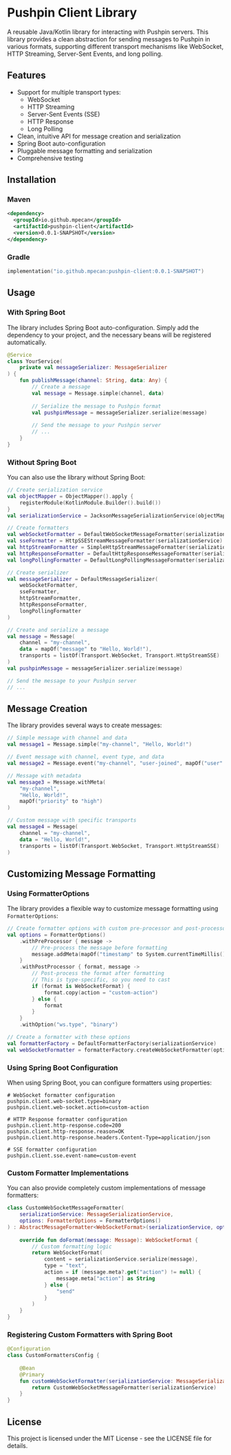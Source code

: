 # Pushpin Client Library

A reusable Java/Kotlin library for interacting with Pushpin servers. This library provides a clean abstraction for sending messages to Pushpin in various formats, supporting different transport mechanisms like WebSocket, HTTP Streaming, Server-Sent Events, and long polling.

## Features

- Support for multiple transport types:
  - WebSocket
  - HTTP Streaming
  - Server-Sent Events (SSE)
  - HTTP Response
  - Long Polling
- Clean, intuitive API for message creation and serialization
- Spring Boot auto-configuration
- Pluggable message formatting and serialization
- Comprehensive testing

## Installation

### Maven

```xml
<dependency>
  <groupId>io.github.mpecan</groupId>
  <artifactId>pushpin-client</artifactId>
  <version>0.0.1-SNAPSHOT</version>
</dependency>
```

### Gradle

```kotlin
implementation("io.github.mpecan:pushpin-client:0.0.1-SNAPSHOT")
```

## Usage

### With Spring Boot

The library includes Spring Boot auto-configuration. Simply add the dependency to your project, and the necessary beans will be registered automatically.

```kotlin
@Service
class YourService(
    private val messageSerializer: MessageSerializer
) {
    fun publishMessage(channel: String, data: Any) {
        // Create a message
        val message = Message.simple(channel, data)
        
        // Serialize the message to Pushpin format
        val pushpinMessage = messageSerializer.serialize(message)
        
        // Send the message to your Pushpin server
        // ...
    }
}
```

### Without Spring Boot

You can also use the library without Spring Boot:

```kotlin
// Create serialization service
val objectMapper = ObjectMapper().apply {
    registerModule(KotlinModule.Builder().build())
}
val serializationService = JacksonMessageSerializationService(objectMapper)

// Create formatters
val webSocketFormatter = DefaultWebSocketMessageFormatter(serializationService)
val sseFormatter = HttpSSEStreamMessageFormatter(serializationService)
val httpStreamFormatter = SimpleHttpStreamMessageFormatter(serializationService)
val httpResponseFormatter = DefaultHttpResponseMessageFormatter(serializationService)
val longPollingFormatter = DefaultLongPollingMessageFormatter(serializationService)

// Create serializer
val messageSerializer = DefaultMessageSerializer(
    webSocketFormatter,
    sseFormatter,
    httpStreamFormatter,
    httpResponseFormatter,
    longPollingFormatter
)

// Create and serialize a message
val message = Message(
    channel = "my-channel",
    data = mapOf("message" to "Hello, World!"),
    transports = listOf(Transport.WebSocket, Transport.HttpStreamSSE)
)
val pushpinMessage = messageSerializer.serialize(message)

// Send the message to your Pushpin server
// ...
```

## Message Creation

The library provides several ways to create messages:

```kotlin
// Simple message with channel and data
val message1 = Message.simple("my-channel", "Hello, World!")

// Event message with channel, event type, and data
val message2 = Message.event("my-channel", "user-joined", mapOf("user" to "john"))

// Message with metadata
val message3 = Message.withMeta(
    "my-channel", 
    "Hello, World!", 
    mapOf("priority" to "high")
)

// Custom message with specific transports
val message4 = Message(
    channel = "my-channel",
    data = "Hello, World!",
    transports = listOf(Transport.WebSocket, Transport.HttpStreamSSE)
)
```

## Customizing Message Formatting

### Using FormatterOptions

The library provides a flexible way to customize message formatting using `FormatterOptions`:

```kotlin
// Create formatter options with custom pre-processor and post-processor
val options = FormatterOptions()
    .withPreProcessor { message ->
        // Pre-process the message before formatting
        message.addMeta(mapOf("timestamp" to System.currentTimeMillis()))
    }
    .withPostProcessor { format, message ->
        // Post-process the format after formatting
        // This is type-specific, so you need to cast
        if (format is WebSocketFormat) {
            format.copy(action = "custom-action")
        } else {
            format
        }
    }
    .withOption("ws.type", "binary")

// Create a formatter with these options
val formatterFactory = DefaultFormatterFactory(serializationService)
val webSocketFormatter = formatterFactory.createWebSocketFormatter(options)
```

### Using Spring Boot Configuration

When using Spring Boot, you can configure formatters using properties:

```properties
# WebSocket formatter configuration
pushpin.client.web-socket.type=binary
pushpin.client.web-socket.action=custom-action

# HTTP Response formatter configuration
pushpin.client.http-response.code=200
pushpin.client.http-response.reason=OK
pushpin.client.http-response.headers.Content-Type=application/json

# SSE formatter configuration
pushpin.client.sse.event-name=custom-event
```

### Custom Formatter Implementations

You can also provide completely custom implementations of message formatters:

```kotlin
class CustomWebSocketMessageFormatter(
    serializationService: MessageSerializationService,
    options: FormatterOptions = FormatterOptions()
) : AbstractMessageFormatter<WebSocketFormat>(serializationService, options), WebSocketMessageFormatter {
    
    override fun doFormat(message: Message): WebSocketFormat {
        // Custom formatting logic
        return WebSocketFormat(
            content = serializationService.serialize(message),
            type = "text",
            action = if (message.meta?.get("action") != null) {
                message.meta["action"] as String
            } else {
                "send"
            }
        )
    }
}
```

### Registering Custom Formatters with Spring Boot

```kotlin
@Configuration
class CustomFormattersConfig {
    
    @Bean
    @Primary
    fun customWebSocketFormatter(serializationService: MessageSerializationService): WebSocketMessageFormatter {
        return CustomWebSocketMessageFormatter(serializationService)
    }
}
```

## License

This project is licensed under the MIT License - see the LICENSE file for details.